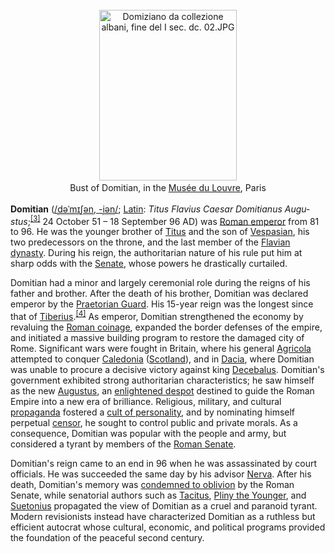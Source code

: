 <div class="photo" colspan="2" style="text-align: center; margin: 25px 0 10px;"><a class="image" href="https://en.wikipedia.org/wiki/File:Domiziano_da_collezione_albani,_fine_del_I_sec._dc._02.JPG"><img alt="Domiziano da collezione albani, fine del I sec. dc. 02.JPG" data-file-height="1859" data-file-width="1500" decoding="async" height="273" src="https://upload.wikimedia.org/wikipedia/commons/thumb/f/ff/Domiziano_da_collezione_albani%2C_fine_del_I_sec._dc._02.JPG/220px-Domiziano_da_collezione_albani%2C_fine_del_I_sec._dc._02.JPG" srcset="https://upload.wikimedia.org/wikipedia/commons/thumb/f/ff/Domiziano_da_collezione_albani%2C_fine_del_I_sec._dc._02.JPG/330px-Domiziano_da_collezione_albani%2C_fine_del_I_sec._dc._02.JPG 1.5x, //upload.wikimedia.org/wikipedia/commons/thumb/f/ff/Domiziano_da_collezione_albani%2C_fine_del_I_sec._dc._02.JPG/440px-Domiziano_da_collezione_albani%2C_fine_del_I_sec._dc._02.JPG 2x" width="220"/></a><div style="line-height:normal;padding-bottom:0.2em;padding-top:0.2em;">Bust of Domitian, in the <a class="mw-redirect" href="https://en.wikipedia.org/wiki/Mus%C3%A9e_du_Louvre" title="Musée du Louvre">Musée du Louvre</a>, Paris</div></div>

[comment]: # 'breakpoint'
<p><b>Domitian</b> (<span class="rt-commentedText nowrap"><span class="IPA nopopups noexcerpt"><a href="https://en.wikipedia.org/wiki/Help:IPA/English" title="Help:IPA/English">/<span style="border-bottom:1px dotted"><span title="'d' in 'dye'">d</span><span title="/ə/: 'a' in 'about'">ə</span><span title="/ˈ/: primary stress follows">ˈ</span><span title="'m' in 'my'">m</span><span title="/ɪ/: 'i' in 'kit'">ɪ</span><span title="/ʃ/: 'sh' in 'shy'">ʃ</span><span title="/ən/: 'on' in 'button'">ən</span></span>,<span class="wrap"> </span>-<span style="border-bottom:1px dotted"><span title="/i/: 'y' in 'happy'">i</span><span title="/ən/: 'on' in 'button'">ən</span></span>/</a></span></span>; <a class="mw-redirect" href="https://en.wikipedia.org/wiki/Latin_language" title="Latin language">Latin</a>: <i lang="la">Titus Flavius Caesar Domitianus Augustus</i>;<sup class="reference" id="cite_ref-3"><a href="#cite_note-3">[3]</a></sup> 24 October 51 – 18 September 96 AD) was <a href="https://en.wikipedia.org/wiki/Roman_emperor" title="Roman emperor">Roman emperor</a> from 81 to 96. He was the younger brother of <a href="https://en.wikipedia.org/wiki/Titus" title="Titus">Titus</a> and the son of  <a href="https://en.wikipedia.org/wiki/Vespasian" title="Vespasian">Vespasian</a>, his two predecessors on the throne, and the last member of the <a href="https://en.wikipedia.org/wiki/Flavian_dynasty" title="Flavian dynasty">Flavian dynasty</a>.  During his reign, the authoritarian nature of his rule put him at sharp odds with the <a class="mw-redirect" href="https://en.wikipedia.org/wiki/Roman_senate" title="Roman senate">Senate</a>, whose powers he drastically curtailed. 
</p><p>Domitian had a minor and largely ceremonial role during the reigns of his father and brother. After the death of his brother, Domitian was declared emperor by the <a href="https://en.wikipedia.org/wiki/Praetorian_Guard" title="Praetorian Guard">Praetorian Guard</a>.  His 15-year reign was the longest since that of <a href="https://en.wikipedia.org/wiki/Tiberius" title="Tiberius">Tiberius</a>.<sup class="reference" id="cite_ref-4"><a href="#cite_note-4">[4]</a></sup> As emperor, Domitian strengthened the economy by revaluing the <a href="https://en.wikipedia.org/wiki/Roman_currency" title="Roman currency">Roman coinage</a>, expanded the border defenses of the empire, and initiated a massive building program to restore the damaged city of Rome. Significant wars were fought in Britain, where his general <a href="https://en.wikipedia.org/wiki/Gnaeus_Julius_Agricola" title="Gnaeus Julius Agricola">Agricola</a> attempted to conquer <a href="https://en.wikipedia.org/wiki/Caledonia" title="Caledonia">Caledonia</a> (<a href="https://en.wikipedia.org/wiki/Scotland" title="Scotland">Scotland</a>), and in <a href="https://en.wikipedia.org/wiki/Dacia" title="Dacia">Dacia</a>, where Domitian was unable to procure a decisive victory against king <a href="https://en.wikipedia.org/wiki/Decebalus" title="Decebalus">Decebalus</a>. Domitian's government exhibited strong authoritarian characteristics; he saw himself as the new <a href="https://en.wikipedia.org/wiki/Augustus" title="Augustus">Augustus</a>, an <a class="mw-redirect" href="https://en.wikipedia.org/wiki/Enlightened_despotism" title="Enlightened despotism">enlightened despot</a> destined to guide the Roman Empire into a new era of brilliance. Religious, military, and cultural <a href="https://en.wikipedia.org/wiki/Propaganda" title="Propaganda">propaganda</a> fostered a <a href="https://en.wikipedia.org/wiki/Cult_of_personality" title="Cult of personality">cult of personality</a>, and by nominating himself perpetual <a href="https://en.wikipedia.org/wiki/Roman_censor" title="Roman censor">censor</a>, he sought to control public and private morals. As a consequence, Domitian was popular with the people and army, but considered a tyrant by members of the <a href="https://en.wikipedia.org/wiki/Roman_Senate" title="Roman Senate">Roman Senate</a>.
</p><p>Domitian's reign came to an end in 96 when he was assassinated by court officials. He was succeeded the same day by his advisor <a href="https://en.wikipedia.org/wiki/Nerva" title="Nerva">Nerva</a>. After his death, Domitian's memory was <a href="https://en.wikipedia.org/wiki/Damnatio_memoriae" title="Damnatio memoriae">condemned to oblivion</a> by the Roman Senate, while senatorial authors such as <a href="https://en.wikipedia.org/wiki/Tacitus" title="Tacitus">Tacitus</a>, <a href="https://en.wikipedia.org/wiki/Pliny_the_Younger" title="Pliny the Younger">Pliny the Younger</a>, and <a href="https://en.wikipedia.org/wiki/Suetonius" title="Suetonius">Suetonius</a> propagated the view of Domitian as a cruel and paranoid tyrant. Modern revisionists instead have characterized Domitian as a ruthless but efficient autocrat whose cultural, economic, and political programs provided the foundation of the peaceful second century.
</p>